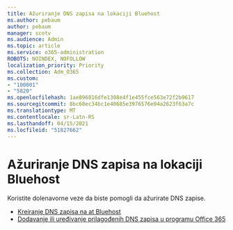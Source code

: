```yaml
---
title: Ažuriranje DNS zapisa na lokaciji Bluehost
ms.author: pebaum
author: pebaum
manager: scotv
ms.audience: Admin
ms.topic: article
ms.service: o365-administration
ROBOTS: NOINDEX, NOFOLLOW
localization_priority: Priority
ms.collection: Adm_O365
ms.custom:
- "100001"
- "5820"
ms.openlocfilehash: 1ae896816dfe1308e4f1e455fce563e72f2b9617
ms.sourcegitcommit: 8bc60ec34bc1e40685e3976576e04a2623f63a7c
ms.translationtype: MT
ms.contentlocale: sr-Latn-RS
ms.lasthandoff: 04/15/2021
ms.locfileid: "51827662"
---
```

# <a name="update-dns-records-at-bluehost"></a>Ažuriranje DNS zapisa na lokaciji Bluehost

Koristite dolenavorne veze da biste pomogli da ažurirate DNS zapise.

- [Kreiranje DNS zapisa na at Bluehost](https://docs.microsoft.com/microsoft-365/admin/dns/create-dns-records-at-bluehost?view=o365-worldwide)
- [Dodavanje ili uređivanje prilagođenih DNS zapisa u programu Office 365](https://docs.microsoft.com/microsoft-365/admin/setup/add-domain#add-or-edit-custom-dns-records)